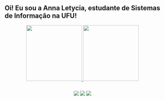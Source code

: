## Oi! Eu sou a Anna Letycia, estudante de Sistemas de Informação na UFU!

<div align="center">
  <div style="display: inline_block">
    <a href="https://github.com/annaletycia">
    <img height="180em" src="https://github-readme-stats.vercel.app/api?username=annaletycia&show_icons=true&theme=dracula&include_all_commits=true&count_private=true"/>
    <img height="180em" src="https://github-readme-stats.vercel.app/api/top-langs/?username=annaletycia&layout=compact&langs_count=7&theme=dracula"/>
  <div>
</div>
  
  ##
 
<div align="center"> 
  <a href="https://instagram.com/annareis25" target="_blank"><img src="https://img.shields.io/badge/-Instagram-%23E4405F?style=for-the-badge&logo=instagram&logoColor=white" target="_blank"></a>
  <a href = "mailto:annaletyciareis@gmail.com"><img src="https://img.shields.io/badge/-Gmail-%23333?style=for-the-badge&logo=gmail&logoColor=white" target="_blank"></a>
  <a href="https://www.linkedin.com/in/anna-letycia-reis-541050211/" target="_blank"><img src="https://img.shields.io/badge/-LinkedIn-%230077B5?style=for-the-badge&logo=linkedin&logoColor=white" target="_blank"></a> 
 
</div>
